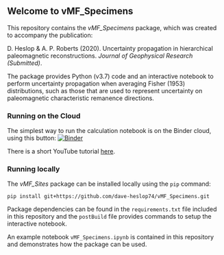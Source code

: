 ## Welcome to vMF_Specimens
This repository contains the *vMF_Specimens* package, which was created to accompany the publication:

D. Heslop & A. P. Roberts (2020). Uncertainty propagation in hierarchical paleomagnetic reconstructions. *Journal of Geophysical Research (Submitted)*.

The package provides Python (v3.7) code and an interactive notebook to perform uncertainty propagation when averaging Fisher (1953) distributions, such as those that are used to represent uncertainty on paleomagnetic characteristic remanence directions. 

### Running on the Cloud
The simplest way to run the calculation notebook is on the Binder cloud, using this button: [![Binder](https://mybinder.org/badge_logo.svg)](https://mybinder.org/v2/gh/dave-heslop74/vMF_Specimens/master?urlpath=%2Fapps%2FvMF_Specimens.ipynb)

There is a short YouTube tutorial <a href="https://youtu.be/ecHZxUA6-Yg" target="blank">here</a>.

### Running locally
The *vMF_Sites* package can be installed locally using the ```pip``` command:

```pip install git+https://github.com/dave-heslop74/vMF_Specimens.git```

Package dependencies can be found in the ```requirements.txt``` file included in this repository and the ```postBuild``` file provides commands to setup the interactive notebook.

An example notebook ```vMF_Specimens.ipynb``` is contained in this repository and demonstrates how the package can be used.
